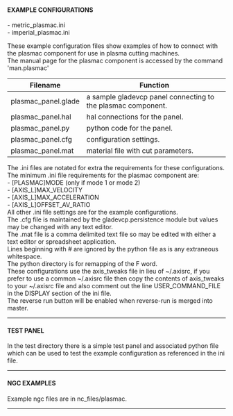 #### EXAMPLE CONFIGURATIONS
\- metric_plasmac.ini  
\- imperial_plasmac.ini  

These example configuration files show examples of how to connect with the plasmac component for use in plasma cutting machines.  
The manual page for the plasmac component is accessed by the command 'man.plasmac'

Filename | Function
------------ | -------------
plasmac_panel.glade|a sample gladevcp panel connecting to the plasmac component.
plasmac_panel.hal|hal connections for the panel.
plasmac_panel.py|python code for the panel.
plasmac_panel.cfg|configuration settings.
plasmac_panel.mat|material file with cut parameters.

The .ini files are notated for extra the requirements for these configurations.  
The minimum .ini file requirements for the plasmac component are:  
\- [PLASMAC]MODE (only if mode 1 or mode 2)  
\- [AXIS_L]MAX_VELOCITY  
\- [AXIS_L]MAX_ACCELERATION  
\- [AXIS_L]OFFSET_AV_RATIO  
All other .ini file settings are for the example configurations.  
The .cfg file is maintained by the gladevcp.persistence module but values may be changed with any text editor.  
The .mat file is a comma delimited text file so may be edited with either a text editor or spreadsheet application.  
Lines beginning with # are ignored by the python file as is any extraneous whitespace.  
The python directory is for remapping of the F word.  
These configurations use the axis_tweaks file in lieu of ~/.axisrc, if you prefer to use a common ~/.axisrc file then copy the contents of axis_tweaks to your ~/.axisrc file and also comment out the line USER_COMMAND_FILE in the DISPLAY section of the ini file.  
The reverse run button will be enabled when reverse-run is merged into master.  

***
#### TEST PANEL

In the test directory there is a simple test panel and associated python file which can be used to test the example configuration as referenced in the ini file.  

***
#### NGC EXAMPLES

Example ngc files are in nc_files/plasmac.  

***
